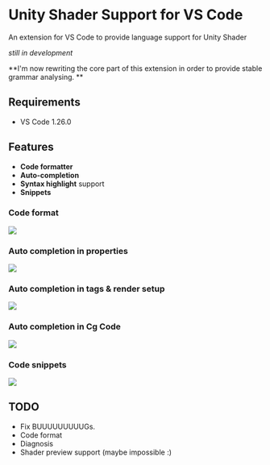 # Unity Shader Support for VS Code

An extension for VS Code to provide language support for Unity Shader

*still in development*

**I'm now rewriting the core part of this extension in order to provide stable grammar analysing. **

## Requirements
- VS Code 1.26.0

## Features
- **Code formatter**
- **Auto-completion**
- **Syntax highlight** support
- **Snippets**

### Code format
![](https://cdn-img.sardinefish.com/NTk4NjIw)

### Auto completion in properties
![](https://cdn-img.sardinefish.com/NTkyMzQw)

### Auto completion in tags & render setup
![](https://cdn-img.sardinefish.com/NTk1NTE0)

### Auto completion in Cg Code
![](https://cdn-img.sardinefish.com/NTk0NDc0)

### Code snippets
![](https://cdn-img.sardinefish.com/NTk2NTc5)

## TODO
- Fix BUUUUUUUUUGs.
- Code format
- Diagnosis
- Shader preview support (maybe impossible :)